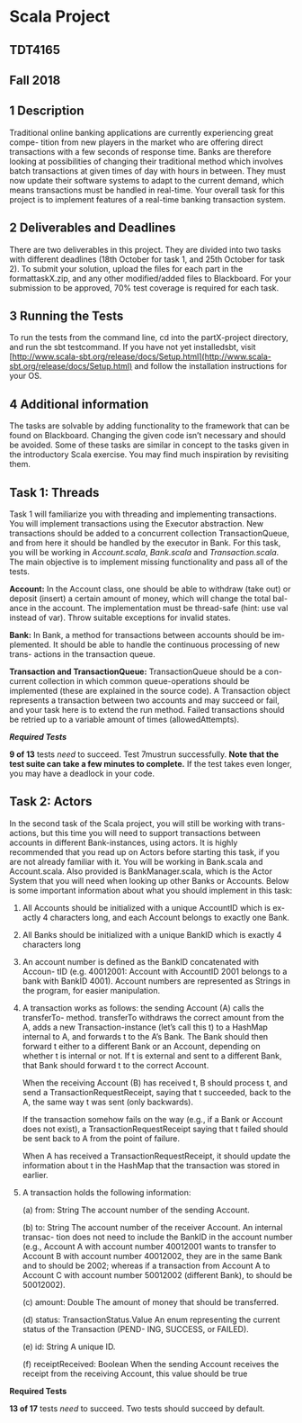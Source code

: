 # Scala Project

## TDT4165

## Fall 2018

## 1 Description

Traditional online banking applications are currently experiencing great compe-
tition from new players in the market who are offering direct transactions with
a few seconds of response time. Banks are therefore looking at possibilities of
changing their traditional method which involves batch transactions at given
times of day with hours in between. They must now update their software
systems to adapt to the current demand, which means transactions must be
handled in real-time. Your overall task for this project is to implement features
of a real-time banking transaction system.

## 2 Deliverables and Deadlines

There are two deliverables in this project. They are divided into two tasks with
different deadlines (18th October for task 1, and 25th October for task 2). To
submit your solution, upload the files for each part in the formattaskX.zip,
and any other modified/added files to Blackboard. For your submission to be
approved, 70% test coverage is required for each task.

## 3 Running the Tests

To run the tests from the command line, cd into the partX-project directory,
and run the sbt testcommand. If you have not yet installedsbt, visit
[http://www.scala-sbt.org/release/docs/Setup.html](http://www.scala-sbt.org/release/docs/Setup.html) and follow the installation
instructions for your OS.

## 4 Additional information

The tasks are solvable by adding functionality to the framework that can be
found on Blackboard. Changing the given code isn’t necessary and should be
avoided. Some of these tasks are similar in concept to the tasks given in the
introductory Scala exercise. You may find much inspiration by revisiting them.


## Task 1: Threads

Task 1 will familiarize you with threading and implementing transactions. You
will implement transactions using the Executor abstraction. New transactions
should be added to a concurrent collection TransactionQueue, and from here it
should be handled by the executor in Bank. For this task, you will be working
in *Account.scala*, *Bank.scala* and *Transaction.scala*. The main objective is to
implement missing functionality and pass all of the tests.

**Account:** In the Account class, one should be able to withdraw (take out)
or deposit (insert) a certain amount of money, which will change the total bal-
ance in the account. The implementation must be thread-safe (hint: use val
instead of var). Throw suitable exceptions for invalid states.

**Bank:** In Bank, a method for transactions between accounts should be im-
plemented. It should be able to handle the continuous processing of new trans-
actions in the transaction queue.

**Transaction and TransactionQueue:** TransactionQueue should be a con-
current collection in which common queue-operations should be implemented
(these are explained in the source code). A Transaction object represents a
transaction between two accounts and may succeed or fail, and your task here is
to extend the run method. Failed transactions should be retried up to a variable
amount of times (allowedAttempts).

***Required Tests***

**9 of 13** tests *need* to succeed. Test 7mustrun successfully.
**Note that the test suite can take a few minutes to complete.**
If the test takes even longer, you may have a deadlock in your code.


## Task 2: Actors

In the second task of the Scala project, you will still be working with trans-
actions, but this time you will need to support transactions between accounts
in different Bank-instances, using actors. It is highly recommended that you
read up on Actors before starting this task, if you are not already familiar with
it. You will be working in Bank.scala and Account.scala. Also provided is
BankManager.scala, which is the Actor System that you will need when looking
up other Banks or Accounts. Below is some important information about what
you should implement in this task:

1. All Accounts should be initialized with a unique AccountID which is ex-
    actly 4 characters long, and each Account belongs to exactly one Bank.
2. All Banks should be initialized with a unique BankID which is exactly 4
    characters long
3. An account number is defined as the BankID concatenated with Accoun-
    tID (e.g. 40012001: Account with AccountID 2001 belongs to a bank
    with BankID 4001). Account numbers are represented as Strings in the
    program, for easier manipulation.
4. A transaction works as follows: the sending Account (A) calls the transferTo-
    method. transferTo withdraws the correct amount from the A, adds a new
    Transaction-instance (let’s call this t) to a HashMap internal to A, and
    forwards t to the A’s Bank. The Bank should then forward t either to a
    different Bank or an Account, depending on whether t is internal or not.
    If t is external and sent to a different Bank, that Bank should forward t
    to the correct Account.

    When the receiving Account (B) has received t, B should process t, and
    send a TransactionRequestReceipt, saying that t succeeded, back to the
    A, the same way t was sent (only backwards).

    If the transaction somehow fails on the way (e.g., if a Bank or Account
    does not exist), a TransactionRequestReceipt saying that t failed should
    be sent back to A from the point of failure.

    When A has received a TransactionRequestReceipt, it should update the
    information about t in the HashMap that the transaction was stored in
    earlier.

5. A transaction holds the following information:


    (a) from: String
    The account number of the sending Account.

    (b) to: String
    The account number of the receiver Account. An internal transac-
    tion does not need to include the BankID in the account number
    (e.g., Account A with account number 40012001 wants to transfer
    to Account B with account number 40012002, they are in the same
    Bank and to should be 2002; whereas if a transaction from Account
    A to Account C with account number 50012002 (different Bank), to
    should be 50012002).

    (c) amount: Double
    The amount of money that should be transferred.
    
    (d) status: TransactionStatus.Value
    An enum representing the current status of the Transaction (PEND-
    ING, SUCCESS, or FAILED).
    
    (e) id: String
    A unique ID.
    
    (f) receiptReceived: Boolean
    When the sending Account receives the receipt from the receiving
    Account, this value should be true

**Required Tests**

**13 of 17** tests *need* to succeed. Two tests should succeed by default.


